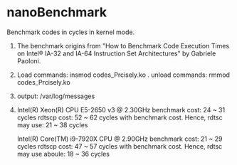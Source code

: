 # nanoBenchmark
Benchmark codes in cycles in kernel mode.

1. The benchmark origins from "How to Benchmark Code Execution Times on Intel® IA-32 and IA-64 Instruction Set Architectures" by Gabriele Paoloni.
2. Load  commands: insmod codes_Prcisely.ko . unload commands: rmmod codes_Prcisely.ko
3. output: /var/log/messages
4. Intel(R) Xeon(R) CPU E5-2650 v3 @ 2.30GHz
    benchmark cost: 24 ~ 31 cycles
    rdtscp cost: 52 ~ 62 cycles with benchmark cost. Hence, rdtsc may use: 21 ~ 38 cycles
   
    Intel(R) Core(TM) i9-7920X CPU @ 2.90GHz
    benchmark cost: 21 ~ 29 cycles
    rdtscp cost: 47 ~ 57 cycles with benchmark cost. Hence, rdtsc may use aboule: 18 ~ 36 cycles
    
